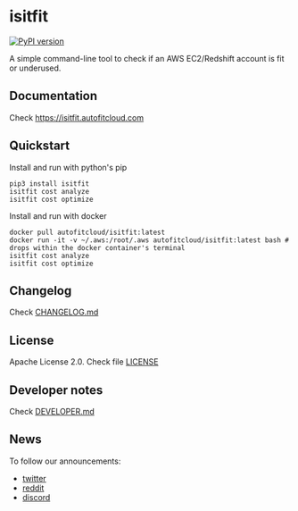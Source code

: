 # isitfit

[![PyPI version](https://badge.fury.io/py/isitfit.svg)](https://badge.fury.io/py/isitfit)

A simple command-line tool to check if an AWS EC2/Redshift account is fit or underused.


## Documentation

Check https://isitfit.autofitcloud.com


## Quickstart

Install and run with python's pip

```
pip3 install isitfit
isitfit cost analyze
isitfit cost optimize
```

Install and run with docker

```
docker pull autofitcloud/isitfit:latest
docker run -it -v ~/.aws:/root/.aws autofitcloud/isitfit:latest bash # drops within the docker container's terminal
isitfit cost analyze
isitfit cost optimize
```


## Changelog

Check [CHANGELOG.md](CHANGELOG.md)


## License

Apache License 2.0. Check file [LICENSE](LICENSE)


## Developer notes

Check [DEVELOPER.md](DEVELOPER.md)


## News

To follow our announcements:

- [twitter](https://twitter.com/autofitcloud)
- [reddit](https://www.reddit.com/r/autofitcloud)
- [discord](https://discord.gg/56zmfDc)
